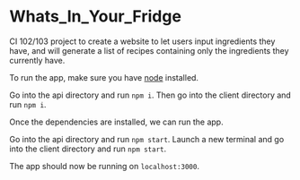 # Whats_In_Your_Fridge

CI 102/103 project to create a website to let users input ingredients they have, and will generate a list of recipes containing only the ingredients they currently have. 

To run the app, make sure you have [node](https://nodejs.org/en/) installed.

Go into the api directory and run `npm i`.
Then go into the client directory and run `npm i`.

Once the dependencies are installed, we can run the app.

Go into the api directory and run `npm start`.
Launch a new terminal and go into the client directory and run `npm start`.

The app should now be running on `localhost:3000`.